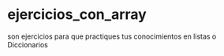 # ejercicios_con_array
son ejercicios para que practiques tus conocimientos en listas o Diccionarios 
